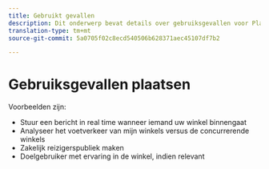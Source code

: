```yaml
---
title: Gebruikt gevallen
description: Dit onderwerp bevat details over gebruiksgevallen voor Plaatsen.
translation-type: tm+mt
source-git-commit: 5a0705f02c8ecd540506b628371aec45107df7b2

---
```



# Gebruiksgevallen plaatsen

Voorbeelden zijn:

* Stuur een bericht in real time wanneer iemand uw winkel binnengaat
* Analyseer het voetverkeer van mijn winkels versus de concurrerende winkels
* Zakelijk reizigerspubliek maken
* Doelgebruiker met ervaring in de winkel, indien relevant
